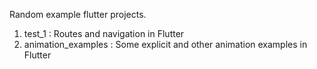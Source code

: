 Random example flutter projects.
1. test_1 : Routes and navigation in Flutter
2. animation_examples : Some explicit and other animation examples in Flutter
